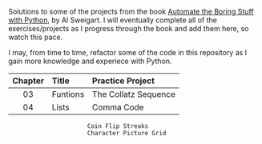 Solutions to some of the projects from the book <a href="https://automatetheboringstuff.com/">Automate the Boring Stuff with Python</a>, by Al Sweigart.  I will eventually complete all of the exercises/projects as I progress through the book and add them here, so watch this pace.

I may, from time to time, refactor some of the code in this repository as I gain more knowledge and experiece with Python.

| Chapter   | Title     | Practice Project
| :-------: | :-------- | :-------------------- |
| 03        | Funtions  | The Collatz Sequence  |
| 04        | Lists     | Comma Code
                          Coin Flip Streaks
                          Character Picture Grid
